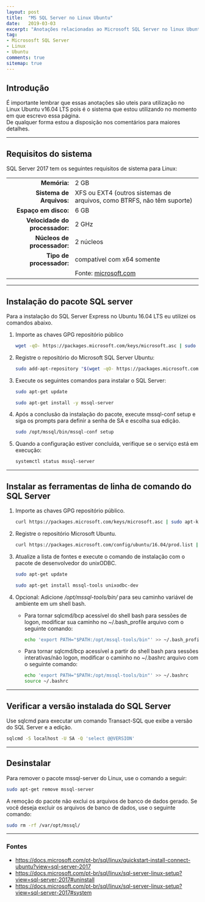 ```yaml
---
layout: post
title:  "MS SQL Server no Linux Ubuntu"
date:   2019-03-03
excerpt: "Anotações relacionadas ao Microsoft SQL Server no linux Ubuntu"
tag:
- Micrososft SQL Server 
- Linux
- Ubuntu
comments: true
sitemap: true
---
```


## Introdução

<p>É importante lembrar que essas anotações são uteis para utilização no Linux Ubuntu v16.04 LTS pois é o sistema que estou utilizando no momento em que escrevo essa página.<br>De qualquer forma estou a disposição nos comentários para maiores detalhes.</p>

---

## Requisitos do sistema

<p>SQL Server 2017 tem os seguintes requisitos de sistema para Linux:</p>

| | |
|--------:|:------------|
|**Memória:** |2 GB|
|**Sistema de Arquivos:**|XFS ou EXT4 (outros sistemas de arquivos, como BTRFS, não têm suporte)|
|**Espaço em disco:**|6 GB|
|**Velocidade do processador:**|2 GHz|
|**Núcleos de processador:**|2 núcleos|
|**Tipo de processador:**|compatível com x64 somente|
| |Fonte: [microsoft.com](https://docs.microsoft.com/pt-br/sql/linux/sql-server-linux-setup?view=sql-server-2017#system)|

---

## Instalação do pacote SQL server

Para a instalação do SQL Server Express no Ubuntu 16.04 LTS eu utilizei os comandos abaixo.

1. Importe as chaves GPG repositório público

    ```bash
    wget -qO- https://packages.microsoft.com/keys/microsoft.asc | sudo apt-key add -
    ```

2. Registre o repositório do Microsoft SQL Server Ubuntu:

    ```bash
    sudo add-apt-repository "$(wget -qO- https://packages.microsoft.com/config/ubuntu/16.04/mssql-server-2017.list)"
    ```

3. Execute os seguintes comandos para instalar o SQL Server:

    ```bash
    sudo apt-get update
    ```

    ```bash
    sudo apt-get install -y mssql-server
    ```

4. Após a conclusão da instalação do pacote, execute mssql-conf setup e siga os prompts para definir a senha de SA e escolha sua edição.

    ```bash
    sudo /opt/mssql/bin/mssql-conf setup
    ```

5. Quando a configuração estiver concluída, verifique se o serviço está em execução:

    ```bash
    systemctl status mssql-server
    ```

---

## Instalar as ferramentas de linha de comando do SQL Server

1. Importe as chaves GPG repositório público.

    ```bash
    curl https://packages.microsoft.com/keys/microsoft.asc | sudo apt-key add -
    ```

2. Registre o repositório Microsoft Ubuntu.

    ```bash
    curl https://packages.microsoft.com/config/ubuntu/16.04/prod.list | sudo tee /etc/apt/sources.list.d/msprod.list
    ```

3. Atualize a lista de fontes e execute o comando de instalação com o pacote de desenvolvedor do unixODBC.

    ```bash
    sudo apt-get update
    ```

    ```bash
    sudo apt-get install mssql-tools unixodbc-dev
    ```

4. Opcional: Adicione */opt/mssql-tools/bin/* para seu caminho variável de ambiente em um shell bash.

    - Para tornar sqlcmd/bcp acessível do shell bash para sessões de logon, modificar sua caminho no ~/.bash_profile arquivo com o seguinte comando:

        ```bash
        echo 'export PATH="$PATH:/opt/mssql-tools/bin"' >> ~/.bash_profile
        ```

    - Para tornar sqlcmd/bcp acessível a partir do shell bash para sessões interativas/não logon, modificar o caminho no ~/.bashrc arquivo com o seguinte comando:

        ```bash
        echo 'export PATH="$PATH:/opt/mssql-tools/bin"' >> ~/.bashrc
        source ~/.bashrc
        ```

---

## Verificar a versão instalada do SQL Server

<p>Use sqlcmd para executar um comando Transact-SQL que exibe a versão do SQL Server e a edição.</p>

```bash
sqlcmd -S localhost -U SA -Q 'select @@VERSION'
```

---

## Desinstalar

<p>Para remover o pacote mssql-server do Linux, use o comando a seguir:</p>

```bash
sudo apt-get remove mssql-server
```

<p>A remoção do pacote não exclui os arquivos de banco de dados gerado. Se você deseja excluir os arquivos de banco de dados, use o seguinte comando:</p>

```bash
sudo rm -rf /var/opt/mssql/
```

---

### Fontes

- https://docs.microsoft.com/pt-br/sql/linux/quickstart-install-connect-ubuntu?view=sql-server-2017
- https://docs.microsoft.com/pt-br/sql/linux/sql-server-linux-setup?view=sql-server-2017#uninstall
- https://docs.microsoft.com/pt-br/sql/linux/sql-server-linux-setup?view=sql-server-2017#system
